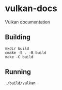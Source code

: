 # vulkan-docs

Vulkan documentation

## Building

    mkdir build
    cmake -S . -B build
    make -C build

## Running

    ./build/vulkan
